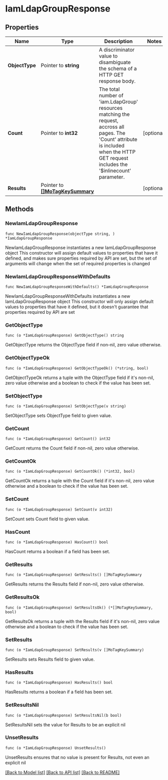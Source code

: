 # IamLdapGroupResponse

## Properties

Name | Type | Description | Notes
------------ | ------------- | ------------- | -------------
**ObjectType** | Pointer to **string** | A discriminator value to disambiguate the schema of a HTTP GET response body. | 
**Count** | Pointer to **int32** | The total number of &#39;iam.LdapGroup&#39; resources matching the request, accross all pages. The &#39;Count&#39; attribute is included when the HTTP GET request includes the &#39;$inlinecount&#39; parameter. | [optional] 
**Results** | Pointer to [**[]MoTagKeySummary**](MoTagKeySummary.md) |  | [optional] 

## Methods

### NewIamLdapGroupResponse

`func NewIamLdapGroupResponse(objectType string, ) *IamLdapGroupResponse`

NewIamLdapGroupResponse instantiates a new IamLdapGroupResponse object
This constructor will assign default values to properties that have it defined,
and makes sure properties required by API are set, but the set of arguments
will change when the set of required properties is changed

### NewIamLdapGroupResponseWithDefaults

`func NewIamLdapGroupResponseWithDefaults() *IamLdapGroupResponse`

NewIamLdapGroupResponseWithDefaults instantiates a new IamLdapGroupResponse object
This constructor will only assign default values to properties that have it defined,
but it doesn't guarantee that properties required by API are set

### GetObjectType

`func (o *IamLdapGroupResponse) GetObjectType() string`

GetObjectType returns the ObjectType field if non-nil, zero value otherwise.

### GetObjectTypeOk

`func (o *IamLdapGroupResponse) GetObjectTypeOk() (*string, bool)`

GetObjectTypeOk returns a tuple with the ObjectType field if it's non-nil, zero value otherwise
and a boolean to check if the value has been set.

### SetObjectType

`func (o *IamLdapGroupResponse) SetObjectType(v string)`

SetObjectType sets ObjectType field to given value.


### GetCount

`func (o *IamLdapGroupResponse) GetCount() int32`

GetCount returns the Count field if non-nil, zero value otherwise.

### GetCountOk

`func (o *IamLdapGroupResponse) GetCountOk() (*int32, bool)`

GetCountOk returns a tuple with the Count field if it's non-nil, zero value otherwise
and a boolean to check if the value has been set.

### SetCount

`func (o *IamLdapGroupResponse) SetCount(v int32)`

SetCount sets Count field to given value.

### HasCount

`func (o *IamLdapGroupResponse) HasCount() bool`

HasCount returns a boolean if a field has been set.

### GetResults

`func (o *IamLdapGroupResponse) GetResults() []MoTagKeySummary`

GetResults returns the Results field if non-nil, zero value otherwise.

### GetResultsOk

`func (o *IamLdapGroupResponse) GetResultsOk() (*[]MoTagKeySummary, bool)`

GetResultsOk returns a tuple with the Results field if it's non-nil, zero value otherwise
and a boolean to check if the value has been set.

### SetResults

`func (o *IamLdapGroupResponse) SetResults(v []MoTagKeySummary)`

SetResults sets Results field to given value.

### HasResults

`func (o *IamLdapGroupResponse) HasResults() bool`

HasResults returns a boolean if a field has been set.

### SetResultsNil

`func (o *IamLdapGroupResponse) SetResultsNil(b bool)`

 SetResultsNil sets the value for Results to be an explicit nil

### UnsetResults
`func (o *IamLdapGroupResponse) UnsetResults()`

UnsetResults ensures that no value is present for Results, not even an explicit nil

[[Back to Model list]](../README.md#documentation-for-models) [[Back to API list]](../README.md#documentation-for-api-endpoints) [[Back to README]](../README.md)


